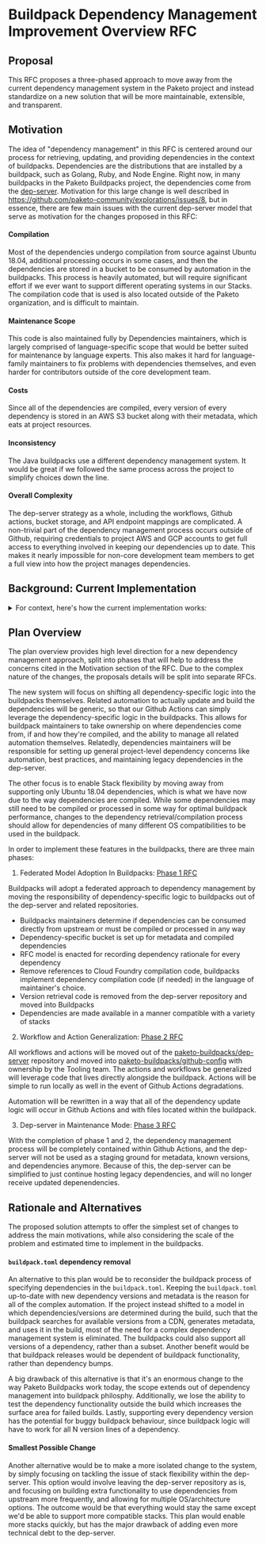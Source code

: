 # Buildpack Dependency Management Improvement Overview RFC

## Proposal

This RFC proposes a three-phased approach to move away from the current
dependency management system in the Paketo project and instead standardize on a
new solution that will be more maintainable, extensible, and transparent.

## Motivation

The idea of "dependency management" in this RFC is centered around our process
for retrieving, updating, and providing dependencies in the context of
buildpacks. Dependencies are the distributions that are installed by a
buildpack, such as Golang, Ruby, and Node Engine.  Right now, in many
buildpacks in the Paketo Buildpacks project, the dependencies come from the
[dep-server](https://github.com/paketo-buildpacks/dep-server). Motivation for
this large change is well described in
https://github.com/paketo-community/explorations/issues/8, but in essence,
there are few main issues with the current dep-server model that serve as
motivation for the changes proposed in this RFC:

#### Compilation
Most of the dependencies undergo compilation from source against Ubuntu 18.04,
additional processing occurs in some cases, and then the dependencies are
stored in a bucket to be consumed by automation in the buildpacks. This process
is heavily automated, but will require significant effort if we ever want to
support different operating systems in our Stacks. The compilation code that is
used is also located outside of the Paketo organization, and is difficult to
maintain.

#### Maintenance Scope
This code is also maintained fully by Dependencies maintainers, which is
largely comprised of language-specific scope that would be better suited for
maintenance by language experts. This also makes it hard for language-family
maintainers to fix problems with dependencies themselves, and even harder for
contributors outside of the core development team.

#### Costs
Since all of the dependencies are compiled, every version of every dependency
is stored in an AWS S3 bucket along with their metadata, which eats at project
resources.

#### Inconsistency
The Java buildpacks use a different dependency management system. It would be
great if we followed the same process across the project to simplify choices
down the line.

#### Overall Complexity
The dep-server strategy as a whole, including the workflows, Github actions,
bucket storage, and API endpoint mappings are complicated. A non-trivial part
of the dependency management process occurs outside of Github, requiring
credentials to project AWS and GCP accounts to get full access to everything
involved in keeping our dependencies up to date. This makes it nearly
impossible for non-core development team members to get a full view into how
the project manages dependencies.

## Background: Current Implementation
<details>
<summary> For context, here's how the current implementation works:</summary>

1. Dep-server has a JSON file of `known-versions` for each dependency in GCP.
2. [Get New Versions
   Workflow](https://github.com/paketo-buildpacks/dep-server/blob/main/.github/templates/get-new-versions.yml).
   The dep-server polls for new versions on a timer every hour for every
   dependency. Polling website URIs are hard coded into the dep-server code.
   New versions are discovered by taking the difference between the versions
   the workflow finds and the content of the `known-versions` file.
3. [Build and Upload
   Workflow](https://github.com/paketo-buildpacks/dep-server/blob/main/.github/templates/build-upload.yml).
   The workflow is triggered by the Get New Versions workflow when a new
   version is discovered. The build process in step 3 is delegated to
   [cloudfoundry/buildpacks-ci](https://github.com/cloudfoundry/buildpacks-ci/tree/384c051f48fdb4b40521daaacc6afaab87da3796/tasks/build-binary-new)
   and
   [cloudfoundry/binary-builder](https://github.com/cloudfoundry/binary-builder/tree/main/recipe)
   and may involve pulling from source, compiling, or processing the dependency
   in some way. The code is written in Ruby.  The compiled dependency is
   uploaded to an S3 bucket. The workflow also gathers metadata (CPEs,
   licenses, SHA256, etc.) about the dependency using dep-server
   dependency-specific code.
4. [Test and Upload
   Workflow](https://github.com/paketo-buildpacks/dep-server/blob/main/.github/templates/test-upload-metadata.yml).
   The workflow is triggered by the Build and Upload workflow and receives the
   metadata from that step. A smoke test is run against the compiled
   dependency, and if successful, the dependency metadata is uploaded to an AWS
   S3 bucket.
5. Endpoint routing for the dep-server is set up through AWS Route 53 and
   Cloudfront to access dependencies and metadata, but the actual dep-server
   runs in Google App Engine.
6. [Update dependencies
   Workflow](https://github.com/paketo-buildpacks/github-config/blob/main/implementation/.github/workflows/update-dependencies.yml).
   Each dependency-providing buildpack has a workflow that runs the `jam
   update-dependencies` command on a timer (or when manually triggered), which
   will update dependency versions from the dep-server depending on
   `[[metadata.dependency-constraints]]` listed in the `buildpack.toml`.
</details>

## Plan Overview

The plan overview provides high level direction for a new dependency management
approach, split into phases that will help to address the concerns cited in
the Motivation section of the RFC. Due to the complex nature of the changes,
the proposals details will be split into separate RFCs.

The new system will focus on shifting all dependency-specific logic into the
buildpacks themselves. Related automation to actually update and build the
dependencies will be generic, so that our Github Actions can simply leverage the
dependency-specific logic in the buildpacks. This allows for buildpack
maintainers to take ownership on where dependencies come from, if and how
they're compiled, and the ability to manage all related automation themselves.
Relatedly, dependencies maintainers will be responsible for setting up general
project-level dependency concerns like automation, best
practices, and maintaining legacy dependencies in the dep-server.

The other focus is to enable Stack flexibility by moving away from supporting
only Ubuntu 18.04 dependencies, which is what we have now due to the way
dependencies are compiled. While some dependencies may still need to be
compiled or processed in some way for optimal buildpack performance, changes to
the dependency retrieval/compilation process should allow for dependencies of
many different OS compatibilities to be used in the buildpack.

In order to implement these features in the buildpacks, there are three main
phases:

1. Federated Model Adoption In Buildpacks: [Phase 1 RFC](https://github.com/paketo-buildpacks/rfcs/blob/main/text/dependencies/rfcs/0004-dependency-management-phase-one.md)

Buildpacks will adopt a federated approach to dependency management by moving
the responsibility of dependency-specific logic to buildpacks out of the
dep-server and related repositories.
- Buildpacks maintainers determine if dependencies can be consumed directly from
  upstream or must be compiled or processed in any way
- Dependency-specific bucket is set up for metadata and compiled dependencies
- RFC model is enacted for recording dependency rationale for every dependency
- Remove references to Cloud Foundry compilation code, buildpacks implement
  dependency compilation code (if needed) in the language of maintainer's
  choice.
- Version retrieval code is removed from the dep-server repository and moved into Buildpacks
- Dependencies are made available in a manner compatible with a
  variety of stacks

2. Workflow and Action Generalization: [Phase 2
   RFC](https://github.com/paketo-buildpacks/rfcs/blob/main/text/dependencies/rfcs/0005-dependency-management-phase-two.md)

All workflows and actions will be moved out of the
[paketo-buildpacks/dep-server](https://github.com/paketo-buildpacks/dep-server/tree/main/.github)
repository and moved into
[paketo-buildpacks/github-config](https://github.com/paketo-buildpacks/github-config)
with ownership by the Tooling team. The actions and workflows be
generalized will leverage code that lives directly alongside the buildpack.
Actions will be simple to run locally as well in the event of Github Actions
degradations.

Automation will be rewritten in a way that all of the dependency update logic
will occur in Github Actions and with files located within the buildpack.

3. Dep-server in Maintenance Mode: [Phase 3
   RFC](https://github.com/paketo-buildpacks/rfcs/blob/main/text/dependencies/rfcs/0006-dependency-management-phase-three.md)

With the completion of phase 1 and 2, the dependency management process will be
completely contained within Github Actions, and the dep-server will not be used
as a staging ground for metadata, known versions, and dependencies anymore.
Because of this, the dep-server can be simplified to just continue hosting
legacy dependencies, and will no longer receive updated depenendencies.


## Rationale and Alternatives
The proposed solution attempts to offer the simplest set of changes to address
the main motivations, while also considering the scale of the problem and
estimated time to implement in the buildpacks.

#### `buildpack.toml` dependency removal
An alternative to this plan would be to reconsider the buildpack process of
specifying dependencies in the `buildpack.toml`. Keeping the `buildpack.toml`
up-to-date with new dependency versions and metadata is the reason for all of
the complex automation. If the project instead shifted to a model in which
dependencies/versions are determined during the build, such that the buildpack
searches for available versions from a CDN, generates metadata, and uses it in
the build, most of the need for a complex dependency management system is
eliminated. The buildpacks could also support all versions of a dependency,
rather than a subset. Another benefit would be that buildpack releases would be
dependent of buildpack functionality, rather than dependency bumps.

A big drawback of this alternative is that it's an enormous change to the way
Paketo Buildpacks work today, the scope extends out of dependency management
into buildpack philosphy. Additionally, we lose the ability to test the
dependency functionality outside the build which increases the surface area for
failed builds. Lastly, supporting every dependency version has the potential
for buggy buildpack behaviour, since buildpack logic will have to work for all
N version lines of a dependency.

#### Smallest Possible Change
Another alternative would be to make a more isolated change to the system, by
simply focusing on tackling the issue of stack flexibility within the
dep-server. This option would involve leaving the dep-server repository as is,
and focusing on building extra functionality to use dependencies from upstream
more frequently, and allowing for multiple OS/architecture options. The outcome
would be that everything would stay the same except we'd be able to support
more compatible stacks. This plan would enable more stacks quickly, but has the
major drawback of adding even more technical debt to the dep-server.
